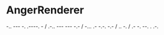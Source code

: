 # AngerRenderer
-.. --- -. .----. - / .-.. --- --- -.- / -... .- -.-. -.- / .. -. / .- -. --. . .-.
